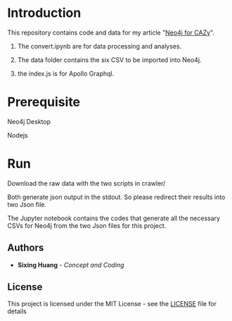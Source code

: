 

# Introduction


This repository contains code and data for my article "[Neo4j for CAZy](https://towardsdatascience.com/graph-database-graphql-and-machine-learning-for-carbohydrate-active-enzymes-dba8500b45cf)".

1. The convert.ipynb are for data processing and analyses.

  
2. The data folder contains the six CSV to be imported into Neo4j.


3. the index.js is for Apollo Graphql.

  

# Prerequisite

Neo4j Desktop

Nodejs
  

# Run

Download the raw data with the two scripts in crawler/

Both generate json output in the stdout. So please redirect their results into two Json file.


The Jupyter notebook contains the codes that generate all the necessary CSVs for Neo4j from the two Json files for this project.

## Authors

  

*  **Sixing Huang** - *Concept and Coding*

  

## License

  

This project is licensed under the MIT License - see the [LICENSE](LICENSE) file for details
